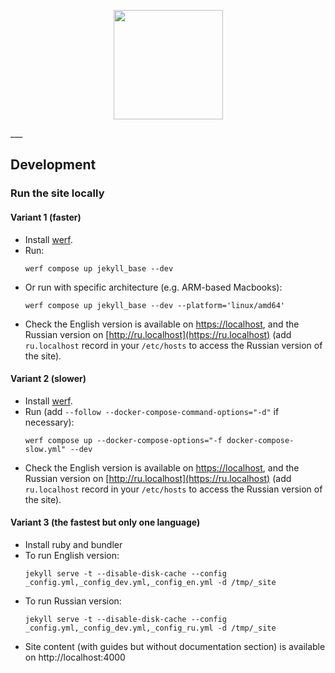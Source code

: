<p align="center">
  <img src="https://raw.githubusercontent.com/werf/website/main/assets/images/werf-logo.svg?sanitize=true" style="max-height:100%;" height="175">
</p>
___

## Development

### Run the site locally

#### Variant 1 (faster)

- Install [werf](http://werf.io/installation.html). 
- Run:
  ```shell
  werf compose up jekyll_base --dev
  ```
- Or run with specific architecture (e.g. ARM-based Macbooks):
  ```shell
  werf compose up jekyll_base --dev --platform='linux/amd64'
  ```
- Check the English version is available on [https://localhost](http://localhost), and the Russian version on [http://ru.localhost](https://ru.localhost) (add `ru.localhost` record in your `/etc/hosts` to access the Russian version of the site).

#### Variant 2 (slower)

- Install [werf](http://werf.io/installation.html). 
- Run (add `--follow --docker-compose-command-options="-d"` if necessary):
  ```shell
  werf compose up --docker-compose-options="-f docker-compose-slow.yml" --dev
  ```
- Check the English version is available on [https://localhost](http://localhost), and the Russian version on [http://ru.localhost](https://ru.localhost) (add `ru.localhost` record in your `/etc/hosts` to access the Russian version of the site).

#### Variant 3 (the fastest but only one language)

- Install ruby and bundler
- To run English version:
  ```shell
  jekyll serve -t --disable-disk-cache --config _config.yml,_config_dev.yml,_config_en.yml -d /tmp/_site
  ```
- To run Russian version:
  ```shell
  jekyll serve -t --disable-disk-cache --config _config.yml,_config_dev.yml,_config_ru.yml -d /tmp/_site
  ```
- Site content (with guides but without documentation section) is available on http://localhost:4000
 
